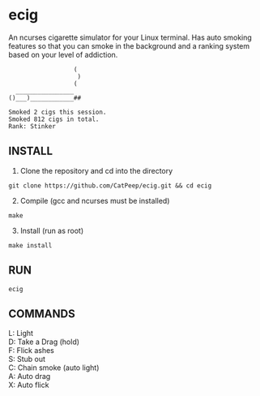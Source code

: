 # ecig
An ncurses cigarette simulator for your Linux terminal.
Has auto smoking features so that you can smoke in the background and a ranking system based on your level of addiction.  
```
                  (
                   )
                  (
  ________________
()___)____________##

Smoked 2 cigs this session.
Smoked 812 cigs in total.
Rank: Stinker
```  
## INSTALL
1. Clone the repository and cd into the directory
```
git clone https://github.com/CatPeep/ecig.git && cd ecig
```
2. Compile (gcc and ncurses must be installed)
```
make
```
3. Install (run as root)
```
make install
```
## RUN
```ecig``` 
## COMMANDS
L: Light  
D: Take a Drag (hold)  
F: Flick ashes  
S: Stub out  
C: Chain smoke (auto light)  
A: Auto drag  
X: Auto flick  
